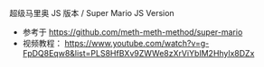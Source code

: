 超级马里奥 JS 版本 / Super Mario JS Version
- 参考于 https://github.com/meth-meth-method/super-mario
- 视频教程： https://www.youtube.com/watch?v=g-FpDQ8Eqw8&list=PLS8HfBXv9ZWWe8zXrViYbIM2Hhylx8DZx

